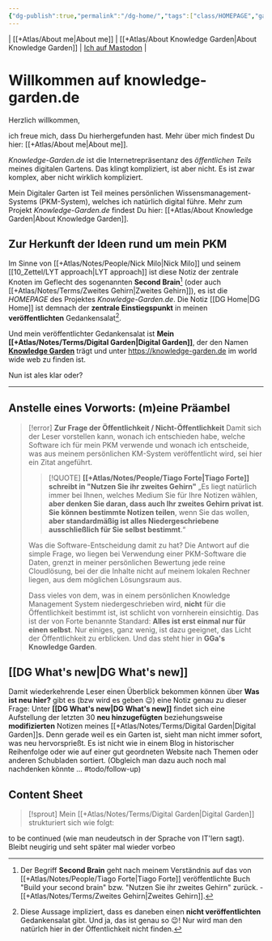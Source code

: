 ```yaml
---
{"dg-publish":true,"permalink":"/dg-home/","tags":["class/HOMEPAGE","gardenEntry"],"noteIcon":"","created":"2023-11-05","updated":"2024-10-20T16:26:15.765+02:00"}
---
```


| [[+Atlas/About me\|About me]] | [[+Atlas/About Knowledge Garden\|About Knowledge Garden]] | [Ich auf Mastodon](https://colearn.social/@gg) |

# Willkommen auf knowledge-garden.de

Herzlich willkommen, 

ich freue mich, dass Du hierhergefunden hast. Mehr über mich findest Du hier: [[+Atlas/About me\|About me]].

*Knowledge-Garden.de* ist die Internetrepräsentanz des *öffentlichen Teils* meines digitalen Gartens. Das klingt kompliziert, ist aber nicht. Es ist zwar komplex, aber nicht wirklich kompliziert.

Mein Digitaler Garten ist Teil meines persönlichen Wissensmanagement-Systems (PKM-System), welches ich natürlich digital führe. Mehr zum Projekt *Knowledge-Garden.de* findest Du hier: [[+Atlas/About Knowledge Garden\|About Knowledge Garden]].

## Zur Herkunft der Ideen rund um mein PKM

Im Sinne von [[+Atlas/Notes/People/Nick Milo\|Nick Milo]] und seinem [[10_Zettel/LYT approach\|LYT approach]] ist diese Notiz der zentrale Knoten im Geflecht des sogenannten **Second Brain**[^1] (oder auch [[+Atlas/Notes/Terms/Zweites Gehirn\|Zweites Gehirn]]), es ist die *HOMEPAGE* des Projektes *Knowledge-Garden.de*. Die Notiz [[DG Home\|DG Home]] ist demnach der **zentrale Einstiegspunkt** in meinen **veröffentlichten** Gedankensalat[^2]. 

Und mein veröffentlichter Gedankensalat ist **Mein [[+Atlas/Notes/Terms/Digital Garden\|Digital Garden]]**, der den Namen **[Knowledge Garden](https://knowledge-garden.de)** trägt und unter https://knowledge-garden.de im world wide web zu finden ist.

Nun ist ales klar oder?

--- 
## Anstelle eines Vorworts: (m)eine Präambel

> [!error] **Zur Frage der Öffentlichkeit / Nicht-Öffentlichkeit**
>  Damit sich der Leser vorstellen kann, wonach ich entschieden habe, welche Software ich für mein PKM verwende und wonach ich entscheide, was aus meinem persönlichen KM-System veröffentlicht wird, sei hier ein Zitat angeführt.
>  
> 
> > [!QUOTE] **[[+Atlas/Notes/People/Tiago Forte\|Tiago Forte]] schreibt in "Nutzen Sie ihr zweites Gehirn"**
> > „Es liegt natürlich immer bei Ihnen, welches Medium Sie für Ihre Notizen wählen, **aber denken Sie daran, dass auch Ihr zweites Gehirn privat ist**. **Sie können bestimmte Notizen teilen**, wenn Sie das wollen, **aber standardmäßig ist alles Niedergeschriebene ausschließlich für Sie selbst bestimmt**.“ 
> 
>  Was die Software-Entscheidung damit zu hat? Die Antwort auf die simple Frage, wo liegen bei Verwendung einer PKM-Software die Daten, grenzt in meiner persönlichen Bewertung jede reine Cloudlösung, bei der die Inhalte nicht auf meinem lokalen Rechner liegen, aus dem möglichen Lösungsraum aus. 
>  
>  Dass vieles von dem, was in einem persönlichen Knowledge Management System niedergeschrieben wird, **nicht** für die Öffentlichkeit bestimmt ist, ist schlicht von vornherein einsichtig. Das ist der von Forte benannte Standard: **Alles ist erst einmal nur für einen selbst**.
>  Nur einiges, ganz wenig, ist dazu geeignet, das Licht der Öffentlichkeit zu erblicken. Und das steht hier in **GGa's Knowledge Garden**.
>

## [[DG What's new\|DG What's new]] 

Damit wiederkehrende Leser einen Überblick bekommen können über **Was ist neu hier?** gibt es (bzw wird es geben 😉) eine Notiz genau zu dieser Frage: Unter **[[DG What's new\|DG What's new]]** findet sich eine Aufstellung der letzten 30 **neu hinzugefügten** beziehungsweise **modifizierten** Notizen meines [[+Atlas/Notes/Terms/Digital Garden\|Digital Garden]]s. Denn gerade weil es ein Garten ist, sieht man nicht immer sofort, was neu hervorsprießt. Es ist nicht wie in einem Blog in historischer Reihenfolge oder wie auf einer gut geordneten Website nach Themen oder anderen Schubladen sortiert. (Obgleich man  dazu auch noch mal nachdenken könnte ... #todo/follow-up)

## Content Sheet
> [!sprout] Mein [[+Atlas/Notes/Terms/Digital Garden\|Digital Garden]] strukturiert sich wie folgt:

to be continued (wie man neudeutsch in der Sprache von IT'lern sagt). Bleibt neugirig und seht später mal wieder vorbeo




[^1]: Der Begriff **Second Brain** geht nach meinem Verständnis auf das von [[+Atlas/Notes/People/Tiago Forte\|Tiago Forte]] veröffentlichte Buch "Build your second brain" bzw. "Nutzen Sie ihr zweites Gehirn" zurück. - [[+Atlas/Notes/Terms/Zweites Gehirn\|Zweites Gehirn]].
[^2]: Diese Aussage impliziert, dass es daneben einen **nicht veröffentlichten** Gedankensalat gibt. Und ja, das ist genau so 😉! Nur wird man den natürlch hier in der Öffentlichkeit nicht finden.


